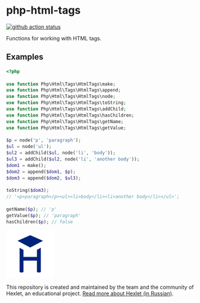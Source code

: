 # php-html-tags

[![github action status](https://github.com/hexlet-components/php-html-tags/workflows/master/badge.svg)](https://github.com/hexlet-components/php-html-tags/actions)

Functions for working with HTML tags.

## Examples

```php
<?php

use function Php\Html\Tags\HtmlTags\make;
use function Php\Html\Tags\HtmlTags\append;
use function Php\Html\Tags\HtmlTags\node;
use function Php\Html\Tags\HtmlTags\toString;
use function Php\Html\Tags\HtmlTags\addChild;
use function Php\Html\Tags\HtmlTags\hasChildren;
use function Php\Html\Tags\HtmlTags\getName;
use function Php\Html\Tags\HtmlTags\getValue;

$p = node('p', 'paragraph');
$ul = node('ul');
$ul2 = addChild($ul, node('li', 'body'));
$ul3 = addChild($ul2, node('li', 'another body'));
$dom1 = make();
$dom2 = append($dom1, $p);
$dom3 = append($dom2, $ul3);

toString($dom3);
// '<p>paragraph</p><ul><li>body</li><li>another body</li></ul>';

getName($p); // 'p'
getValue($p); // 'paragraph'
hasChildren($p); // false
```

[![Hexlet Ltd. logo](https://raw.githubusercontent.com/Hexlet/assets/master/images/hexlet_logo128.png)](https://ru.hexlet.io/pages/about?utm_source=github&utm_medium=link&utm_campaign=php-html-tags)

This repository is created and maintained by the team and the community of Hexlet, an educational project. [Read more about Hexlet (in Russian)](https://ru.hexlet.io/pages/about?utm_source=github&utm_medium=link&utm_campaign=php-html-tags).
